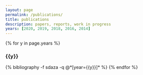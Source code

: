 ```yaml
---
layout: page
permalink: /publications/
title: publications
description: papers, reports, work in progress
years: [2020, 2019, 2018, 2016, 2014]
---
```


{% for y in page.years %}
  <h3 class="year">{{y}}</h3>
  {% bibliography -f sdaza -q @*[year={{y}}]* %}
{% endfor %}
